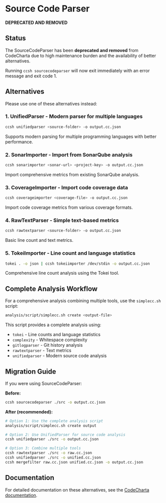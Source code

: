 # Source Code Parser

**DEPRECATED AND REMOVED**

## Status

The SourceCodeParser has been **deprecated and removed** from CodeCharta due to high maintenance burden and the availability of better alternatives.

Running `ccsh sourcecodeparser` will now exit immediately with an error message and exit code 1.

## Alternatives

Please use one of these alternatives instead:

### 1. **UnifiedParser** - Modern parser for multiple languages
```bash
ccsh unifiedparser <source-folder> -o output.cc.json
```
Supports modern parsing for multiple programming languages with better performance.

### 2. **SonarImporter** - Import from SonarQube analysis
```bash
ccsh sonarimporter <sonar-url> <project-key> -o output.cc.json
```
Import comprehensive metrics from existing SonarQube analysis.

### 3. **CoverageImporter** - Import code coverage data
```bash
ccsh coverageimporter <coverage-file> -o output.cc.json
```
Import code coverage metrics from various coverage formats.

### 4. **RawTextParser** - Simple text-based metrics
```bash
ccsh rawtextparser <source-folder> -o output.cc.json
```
Basic line count and text metrics.

### 5. **TokeiImporter** - Line count and language statistics
```bash
tokei . -o json | ccsh tokeiimporter /dev/stdin -o output.cc.json
```
Comprehensive line count analysis using the Tokei tool.

## Complete Analysis Workflow

For a comprehensive analysis combining multiple tools, use the `simplecc.sh` script:

```bash
analysis/script/simplecc.sh create <output-file>
```

This script provides a complete analysis using:
- `tokei` - Line counts and language statistics
- `complexity` - Whitespace complexity
- `gitlogparser` - Git history analysis
- `rawtextparser` - Text metrics
- `unifiedparser` - Modern source code analysis

## Migration Guide

If you were using SourceCodeParser:

**Before:**
```bash
ccsh sourcecodeparser ./src -o output.cc.json
```

**After (recommended):**
```bash
# Option 1: Use the complete analysis script
analysis/script/simplecc.sh create output

# Option 2: Use UnifiedParser for source code analysis
ccsh unifiedparser ./src -o output.cc.json

# Option 3: Combine multiple tools
ccsh rawtextparser ./src -o raw.cc.json
ccsh unifiedparser ./src -o unified.cc.json
ccsh mergefilter raw.cc.json unified.cc.json -o output.cc.json
```

## Documentation

For detailed documentation on these alternatives, see the [CodeCharta documentation](https://maibornwolff.github.io/codecharta/docs/).
